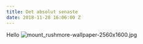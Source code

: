 ```yaml
---
title: Det absolut senaste
date: 2018-11-28 16:06:00 Z
---
```


Hello
![mount_rushmore-wallpaper-2560x1600.jpg](/uploads/mount_rushmore-wallpaper-2560x1600.jpg)